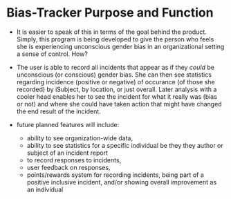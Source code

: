 # Bias-Tracker Purpose and Function


* It is easier to speak of this in terms of the goal behind the product.  Simply, this program is 
being developed to give the person who feels she is experiencing unconscious gender bias in an 
organizational setting a sense of control.  How?

* The user is able to record all incidents that appear as if they *could* be unconscious (or
conscious) gender bias.  She can then see statistics regarding incidence (positive or
negative) of occurance (of those she recorded) by iSubject, by location, or just overall.  Later
analysis with a cooler head enables her to see the incident for what it really was (bias or not)
and where she could have taken action that might have changed the end result of the incident.

* future planned features will include:
    * ability to see organization-wide data,
    * ability to see statistics for a specific individual be they they author or subject of an incident report
    * to record responses to incidents,
    * user feedback on responses,
    * points/rewards system for recording incidents, being part of a positive inclusive incident, and/or showing overall improvement as an individual

